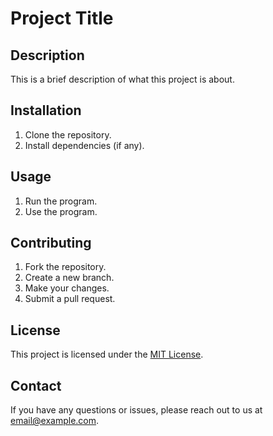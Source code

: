 # Project Title

## Description

This is a brief description of what this project is about.

## Installation

1. Clone the repository.
2. Install dependencies (if any).

## Usage

1. Run the program.
2. Use the program.

## Contributing

1. Fork the repository.
2. Create a new branch.
3. Make your changes.
4. Submit a pull request.

## License

This project is licensed under the [MIT License](LICENSE).

## Contact

If you have any questions or issues, please reach out to us at [email@example.com](mailto:email@example.com).

